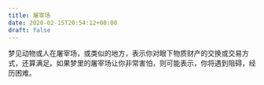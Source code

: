 ```yaml
---
title: 屠宰场
date: 2020-02-15T20:54:12+08:00
draft: false
---
```


梦见动物或人在屠宰场，或类似的地方，表示你对眼下物质财产的交换或交易方式，还算满足。如果梦里的屠宰场让你非常害怕，则可能表示，你将遇到阻碍，经历困难。